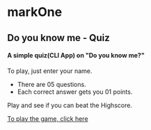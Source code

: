 # markOne
## Do you know me - Quiz
#### A simple quiz(CLI App) on "Do you know me?"

To play, just enter your name.

* There are 05 questions.
* Each correct answer gets you 01 points.

Play and see if you can beat the Highscore.

[To play the game, click here](https://replit.com/@AshwiniPendkar1/mark1?embed=1&output=1#index.js)


